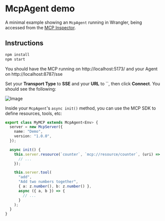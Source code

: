 # McpAgent demo

A minimal example showing an `McpAgent` running in Wrangler, being accessed from the [MCP Inspector](https://github.com/modelcontextprotocol/inspector).

## Instructions

```sh
npm install
npm start
```

You should have the MCP running on http://localhost:5173/ and your Agent on http://localhost:8787/sse

Set your **Transport Type** to **SSE** and your **URL** to ``, then click **Connect**. You should see the following:

![Image](https://github.com/user-attachments/assets/86ec7df4-71fd-40e9-b9f6-32f2f5e003e5)

Inside your `McpAgent`'s `async init()` method, you can use the MCP SDK to define resources, tools, etc:

```ts
export class MyMCP extends McpAgent<Env> {
  server = new McpServer({
    name: "Demo",
    version: "1.0.0",
  });

  async init() {
    this.server.resource(`counter`, `mcp://resource/counter`, (uri) => {
      // ...
    });

    this.server.tool(
      "add",
      "Add two numbers together",
      { a: z.number(), b: z.number() },
      async ({ a, b }) => {
        // ...
      }
    );
  }
}
```
